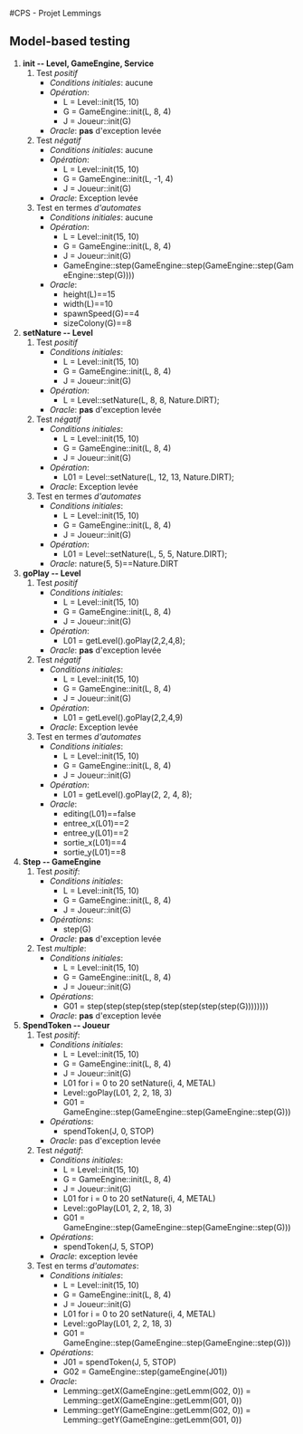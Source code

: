 #CPS - Projet Lemmings

## Model-based testing

1. **init -- Level, GameEngine, Service**
	1. Test *positif*
		* *Conditions initiales*: aucune
		* *Opération*:
			* L = Level::init(15, 10)
			* G = GameEngine::init(L, 8, 4)
			* J = Joueur::init(G)
		* *Oracle*: **pas** d'exception levée
	2. Test *négatif*
		* *Conditions initiales*: aucune
		* *Opération*:
			* L = Level::init(15, 10)
			* G = GameEngine::init(L, -1, 4)
			* J = Joueur::init(G)
		* *Oracle*: Exception levée
	3. Test en termes *d'automates*
		* *Conditions initiales*: aucune
		* *Opération*:
			* L = Level::init(15, 10)
			* G = GameEngine::init(L, 8, 4)
			* J = Joueur::init(G)
			* GameEngine::step(GameEngine::step(GameEngine::step(GameEngine::step(G))))
		* *Oracle*:
			* height(L)==15
			* width(L)==10
			* spawnSpeed(G)==4
			* sizeColony(G)==8
2. **setNature -- Level**
	1. Test *positif*
		* *Conditions initiales*:
			* L = Level::init(15, 10)
			* G = GameEngine::init(L, 8, 4)
			* J = Joueur::init(G)
		* *Opération*:
			* L = Level::setNature(L, 8, 8, Nature.DIRT);
		* *Oracle*: **pas** d'exception levée
	2. Test *négatif*
		* *Conditions initiales*:
			* L = Level::init(15, 10)
			* G = GameEngine::init(L, 8, 4)
			* J = Joueur::init(G)
		* *Opération*:
			* L01 = Level::setNature(L, 12, 13, Nature.DIRT);
		* *Oracle*: Exception levée
	3. Test en termes *d'automates*
		* *Conditions initiales*:
			* L = Level::init(15, 10)
			* G = GameEngine::init(L, 8, 4)
			* J = Joueur::init(G)
		* *Opération*:
			* L01 =	Level::setNature(L, 5, 5, Nature.DIRT);
		* *Oracle*: nature(5, 5)==Nature.DIRT
3. **goPlay -- Level**
	1. Test *positif*
		* *Conditions initiales*:
			* L = Level::init(15, 10)
			* G = GameEngine::init(L, 8, 4)
			* J = Joueur::init(G)
		* *Opération*:
			* L01 =	getLevel().goPlay(2,2,4,8);
		* *Oracle*: **pas** d'exception levée
	2. Test *négatif*
		* *Conditions initiales*:
			* L = Level::init(15, 10)
			* G = GameEngine::init(L, 8, 4)
			* J = Joueur::init(G)
		* *Opération*:
			* L01 =	getLevel().goPlay(2,2,4,9)
		* *Oracle*: Exception levée
	3. Test en termes *d'automates*
		* *Conditions initiales*:
			* L = Level::init(15, 10)
			* G = GameEngine::init(L, 8, 4)
			* J = Joueur::init(G)
		* *Opération*:
			* L01 =	getLevel().goPlay(2, 2, 4, 8);
		* *Oracle*:
			* editing(L01)==false
			* entree_x(L01)==2
			* entree_y(L01)==2
			* sortie_x(L01)==4
			* sortie_y(L01)==8
4. **Step -- GameEngine**
	1. Test *positif*:
		* *Conditions initiales*:
			* L = Level::init(15, 10)
			* G = GameEngine::init(L, 8, 4)
			* J = Joueur::init(G)
		* *Opérations*:
			* step(G)
		* *Oracle*: **pas** d'exception levée
	2. Test *multiple*:
		* *Conditions initiales*:
			* L = Level::init(15, 10)
			* G = GameEngine::init(L, 8, 4)
			* J = Joueur::init(G)
		* *Opérations*:
			* G01 = step(step(step(step(step(step(step(step(G))))))))
		* *Oracle*: **pas** d'exception levée
5. **SpendToken -- Joueur**
	1. Test *positif*:
		* *Conditions initiales*:
			* L = Level::init(15, 10)
			* G = GameEngine::init(L, 8, 4)
			* J = Joueur::init(G)
			* L01 for i = 0 to 20 setNature(i, 4, METAL)
			* Level::goPlay(L01, 2, 2, 18, 3)
			* G01 = GameEngine::step(GameEngine::step(GameEngine::step(G)))
		* *Opérations*:
			* spendToken(J, 0, STOP)
		* *Oracle*: pas d'exception levée
	2. Test *négatif*:
		* *Conditions initiales*:
			* L = Level::init(15, 10)
			* G = GameEngine::init(L, 8, 4)
			* J = Joueur::init(G)
			* L01 for i = 0 to 20 setNature(i, 4, METAL)
			* Level::goPlay(L01, 2, 2, 18, 3)
			* G01 = GameEngine::step(GameEngine::step(GameEngine::step(G)))
		* *Opérations*:
			* spendToken(J, 5, STOP)
		* *Oracle*: exception levée
	3. Test en terms *d'automates*:
		* *Conditions initiales*:
			* L = Level::init(15, 10)
			* G = GameEngine::init(L, 8, 4)
			* J = Joueur::init(G)
			* L01 for i = 0 to 20 setNature(i, 4, METAL)
			* Level::goPlay(L01, 2, 2, 18, 3)
			* G01 = GameEngine::step(GameEngine::step(GameEngine::step(G)))
		* *Opérations*:
			* J01 = spendToken(J, 5, STOP)
			* G02 = GameEngine::step(gameEngine(J01))
		* *Oracle*: 
			* Lemming::getX(GameEngine::getLemm(G02, 0)) = Lemming::getX(GameEngine::getLemm(G01, 0))
			* Lemming::getY(GameEngine::getLemm(G02, 0)) = Lemming::getY(GameEngine::getLemm(G01, 0))
